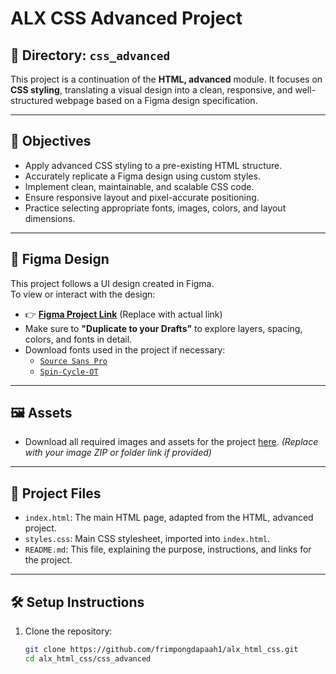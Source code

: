 # ALX CSS Advanced Project

## 📁 Directory: `css_advanced`

This project is a continuation of the **HTML, advanced** module. It focuses on **CSS styling**, translating a visual design into a clean, responsive, and well-structured webpage based on a Figma design specification.

---

## 🎯 Objectives

- Apply advanced CSS styling to a pre-existing HTML structure.
- Accurately replicate a Figma design using custom styles.
- Implement clean, maintainable, and scalable CSS code.
- Ensure responsive layout and pixel-accurate positioning.
- Practice selecting appropriate fonts, images, colors, and layout dimensions.

---

## 📐 Figma Design

This project follows a UI design created in Figma.  
To view or interact with the design:

- 👉 **[Figma Project Link](#)** (Replace with actual link)
- Make sure to **"Duplicate to your Drafts"** to explore layers, spacing, colors, and fonts in detail.
- Download fonts used in the project if necessary:
  - [`Source Sans Pro`](https://fonts.google.com/specimen/Source+Sans+Pro)
  - [`Spin-Cycle-OT`](https://www.fontspace.com/spin-cycle-font-f30487)

---

## 🖼️ Assets

- Download all required images and assets for the project [here](#). *(Replace with your image ZIP or folder link if provided)*

---

## 📄 Project Files

- `index.html`: The main HTML page, adapted from the HTML, advanced project.
- `styles.css`: Main CSS stylesheet, imported into `index.html`.
- `README.md`: This file, explaining the purpose, instructions, and links for the project.

---

## 🛠️ Setup Instructions

1. Clone the repository:
   ```bash
   git clone https://github.com/frimpongdapaah1/alx_html_css.git
   cd alx_html_css/css_advanced
